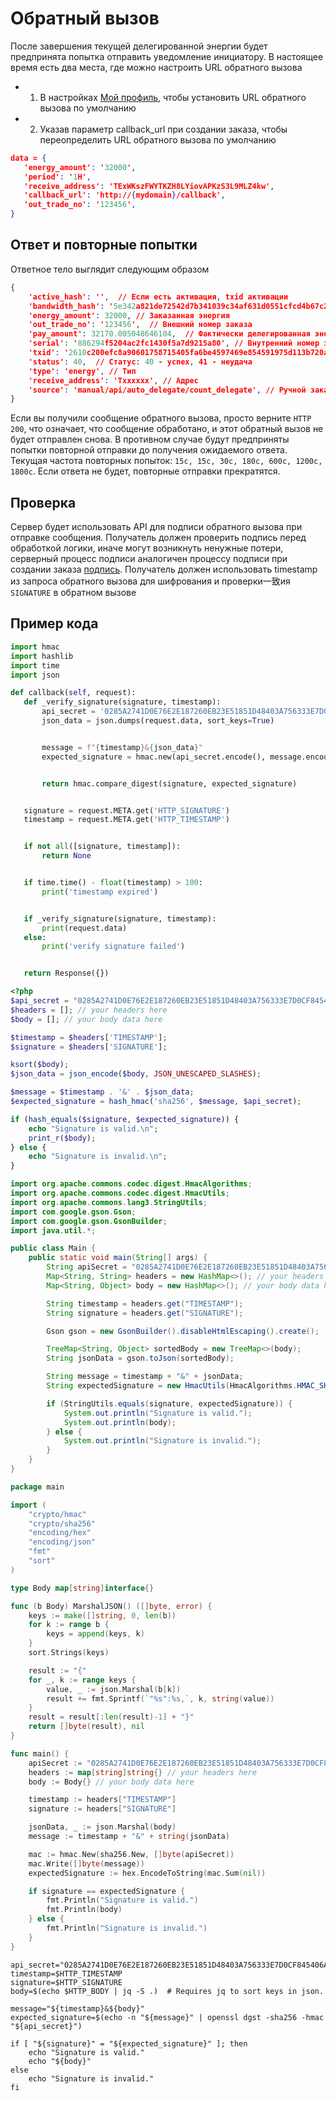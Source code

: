 # Обратный вызов

После завершения текущей делегированной энергии будет предпринята попытка отправить уведомление инициатору. В настоящее время есть два места, где можно настроить URL обратного вызова
- 1. В настройках [Мой профиль](https://{domain}/buyer/me), чтобы установить URL обратного вызова по умолчанию
- 2. Указав параметр callback_url при создании заказа, чтобы переопределить URL обратного вызова по умолчанию
``` json
data = {
   'energy_amount': '32000',
   'period': '1H',
   'receive_address': 'TExWKszFWYTKZH8LYiovAPKzS3L9MLZ4kw',
   'callback_url': 'http://{mydomain}/callback',
   'out_trade_no': '123456',
}
```

## Ответ и повторные попытки
Ответное тело выглядит следующим образом
```json
{
    'active_hash': '',  // Если есть активация, txid активации
    'bandwidth_hash': '5e342a821de72542d7b341039c34af631d0551cfcd4b67c272', // Если есть полоса пропускания, txid полосы пропускания
    'energy_amount': 32000, // Заказанная энергия
    'out_trade_no': '123456',  // Внешний номер заказа
    'pay_amount': 32170.005048646104,  // Фактически делегированная энергия
    'serial': '886294f5204ac2fc1430f5a7d9215a80', // Внутренний номер заказа
    'txid': '2610c200efc8a90601758715405fa6be4597469e854591975d113b720a762ec2', // Txid энергии
    'status': 40,  // Статус: 40 - успех, 41 - неудача
    'type': 'energy', // Тип
    'receive_address': 'Txxxxxx', // Адрес
    'source': 'manual/api/auto_delegate/count_delegate', // Ручной заказ/API заказ/умная делегация/подсчет делегаций
}
```
Если вы получили сообщение обратного вызова, просто верните `HTTP 200`, что означает, что сообщение обработано, и этот обратный вызов не будет отправлен снова. В противном случае будут предприняты попытки повторной отправки до получения ожидаемого ответа.
Текущая частота повторных попыток: `15с, 15с, 30с, 180с, 600с, 1200с, 1800с`. Если ответа не будет, повторные отправки прекратятся.

## Проверка
Сервер будет использовать API для подписи обратного вызова при отправке сообщения. Получатель должен проверить подпись перед обработкой логики, иначе могут возникнуть ненужные потери, серверный процесс подписи аналогичен процессу подписи при создании заказа [подпись](/ru/general/sign.md). Получатель должен использовать timestamp из запроса обратного вызова для шифрования и проверки一致ия `SIGNATURE` в обратном вызове

## Пример кода
<CodeGroup>
  <CodeGroupItem title="Python" active>

```python
import hmac
import hashlib
import time
import json

def callback(self, request):
   def _verify_signature(signature, timestamp):
       api_secret = '0285A2741D0E76E2E187260EB23E51851D48403A756333E7D0CF845406ABF3E8'
       json_data = json.dumps(request.data, sort_keys=True)


       message = f"{timestamp}&{json_data}"
       expected_signature = hmac.new(api_secret.encode(), message.encode(), hashlib.sha256).hexdigest()


       return hmac.compare_digest(signature, expected_signature)


   signature = request.META.get('HTTP_SIGNATURE')
   timestamp = request.META.get('HTTP_TIMESTAMP')


   if not all([signature, timestamp]):
       return None


   if time.time() - float(timestamp) > 100:
       print('timestamp expired')


   if _verify_signature(signature, timestamp):
       print(request.data)
   else:
       print('verify signature failed')


   return Response({})
```

  </CodeGroupItem>

  <CodeGroupItem title="Php">

```php
<?php
$api_secret = "0285A2741D0E76E2E187260EB23E51851D48403A756333E7D0CF845406ABF3E8";
$headers = []; // your headers here
$body = []; // your body data here

$timestamp = $headers['TIMESTAMP'];
$signature = $headers['SIGNATURE'];

ksort($body);
$json_data = json_encode($body, JSON_UNESCAPED_SLASHES);

$message = $timestamp . '&' . $json_data;
$expected_signature = hash_hmac('sha256', $message, $api_secret);

if (hash_equals($signature, $expected_signature)) {
    echo "Signature is valid.\n";
    print_r($body);
} else {
    echo "Signature is invalid.\n";
}

```

  </CodeGroupItem>

  <CodeGroupItem title="Java">
  
```java
import org.apache.commons.codec.digest.HmacAlgorithms;
import org.apache.commons.codec.digest.HmacUtils;
import org.apache.commons.lang3.StringUtils;
import com.google.gson.Gson;
import com.google.gson.GsonBuilder;
import java.util.*;

public class Main {
    public static void main(String[] args) {
        String apiSecret = "0285A2741D0E76E2E187260EB23E51851D48403A756333E7D0CF845406ABF3E8";
        Map<String, String> headers = new HashMap<>(); // your headers here
        Map<String, Object> body = new HashMap<>(); // your body data here

        String timestamp = headers.get("TIMESTAMP");
        String signature = headers.get("SIGNATURE");

        Gson gson = new GsonBuilder().disableHtmlEscaping().create();

        TreeMap<String, Object> sortedBody = new TreeMap<>(body);
        String jsonData = gson.toJson(sortedBody);

        String message = timestamp + "&" + jsonData;
        String expectedSignature = new HmacUtils(HmacAlgorithms.HMAC_SHA_256, apiSecret).hmacHex(message);

        if (StringUtils.equals(signature, expectedSignature)) {
            System.out.println("Signature is valid.");
            System.out.println(body);
        } else {
            System.out.println("Signature is invalid.");
        }
    }
}

```

  </CodeGroupItem>

  <CodeGroupItem title="Go">
  
```go
package main

import (
    "crypto/hmac"
    "crypto/sha256"
    "encoding/hex"
    "encoding/json"
    "fmt"
    "sort"
)

type Body map[string]interface{}

func (b Body) MarshalJSON() ([]byte, error) {
    keys := make([]string, 0, len(b))
    for k := range b {
        keys = append(keys, k)
    }
    sort.Strings(keys)

    result := "{"
    for _, k := range keys {
        value, _ := json.Marshal(b[k])
        result += fmt.Sprintf(`"%s":%s,`, k, string(value))
    }
    result = result[:len(result)-1] + "}"
    return []byte(result), nil
}

func main() {
    apiSecret := "0285A2741D0E76E2E187260EB23E51851D48403A756333E7D0CF845406ABF3E8"
    headers := map[string]string{} // your headers here
    body := Body{} // your body data here

    timestamp := headers["TIMESTAMP"]
    signature := headers["SIGNATURE"]

    jsonData, _ := json.Marshal(body)
    message := timestamp + "&" + string(jsonData)

    mac := hmac.New(sha256.New, []byte(apiSecret))
    mac.Write([]byte(message))
    expectedSignature := hex.EncodeToString(mac.Sum(nil))

    if signature == expectedSignature {
        fmt.Println("Signature is valid.")
        fmt.Println(body)
    } else {
        fmt.Println("Signature is invalid.")
    }
}

```
  </CodeGroupItem>

  <CodeGroupItem title="Shell">
  
```shell
api_secret="0285A2741D0E76E2E187260EB23E51851D48403A756333E7D0CF845406ABF3E8"
timestamp=$HTTP_TIMESTAMP
signature=$HTTP_SIGNATURE
body=$(echo $HTTP_BODY | jq -S .)  # Requires jq to sort keys in json.

message="${timestamp}&${body}"
expected_signature=$(echo -n "${message}" | openssl dgst -sha256 -hmac "${api_secret}")

if [ "${signature}" = "${expected_signature}" ]; then
    echo "Signature is valid."
    echo "${body}"
else
    echo "Signature is invalid."
fi

```
  </CodeGroupItem>
</CodeGroup>